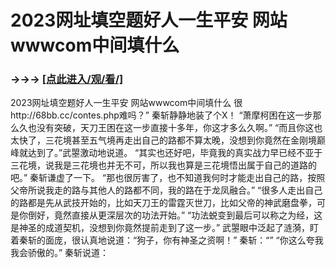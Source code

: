 # 2023网址填空题好人一生平安 网站wwwcom中间填什么

### →→→ <a href="http://3t3e.com/index.html">[点此进入/观/看/]</a>

2023网址填空题好人一生平安 网站wwwcom中间填什么
很http://68bb.cc/contes.php难吗？”
    秦斩静静地装了个X！
    “萧摩柯困在这一步那么久也没有突破，天刀王困在这一步直接十多年，你这才多么久啊。”
    “而且你这也太快了，三花境甚至五气境再走出自己的路都不算太晚，没想到你竟然在金刚境巅峰就达到了。”武曌激动地说道。
    “其实也还好吧，毕竟我的真实战力早已经不亚于三花境，说我是三花境也并无不可，所以我也算是三花境悟出属于自己的道路的吧。”
    秦斩谦虚了一下。
    “那也很厉害了，也不知道我何时才能走出自己的路，按照父帝所说我走的路与其他人的路都不同，我的路在于龙凤融合。”
    “很多人走出自己的路都是先从武技开始的，比如天刀王的雷霆灭世刀，比如父帝的神武磨盘拳，可是你倒好，竟然直接从更深层次的功法开始。”
    “功法蜕变到最后可以称之为经，这是神圣的成道契机，没想到你竟然提前走到了这一步。”
    武曌眼中泛起了涟漪，盯着秦斩的面庞，很认真地说道：“狗子，你有神圣之资啊！”
    秦斩：“”
    “你这么夸我我会骄傲的。”
    秦斩说道：
